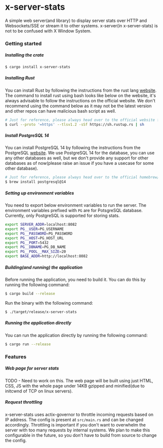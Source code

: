 # x-server-stats

A simple web server(and library) to display server stats over HTTP and Websockets/SSE or stream it to other systems. x-server(in x-server-stats) is not to be confused with X Window System.

### Getting started

##### Installing the crate
```bash
$ cargo install x-server-stats
```

##### Installing Rust

You can install Rust by following the instructions from the rust lang [website](https://www.rust-lang.org/tools/install).
The command to install rust using bash looks like below on the website, it's always advisable to follow the instructions on the official website.
We don't recommend using the command below as it may not be the latest version and other repos can have malicious bash script as well.

```bash
# Just for reference, please always head over to the official website for the instructions.
$ curl --proto '=https' --tlsv1.2 -sSf https://sh.rustup.rs | sh
```

##### Install PostgreSQL 14

You can install PostgreSQL 14 by following the instructions from the PostgreSQL [website](https://www.postgresql.org/download/).
We use PostgreSQL 14 for the database, you can use any other databases as well, but we don't provide any support for other databases as of now(please raise an issue if you have a usecase for some other database).

```bash
# Just for reference, please always head over to the official homebrew/postgres website for the instructions for your OS.
$ brew install postgresql@14
```

##### Setting up environment variables

You need to export below environment variables to run the server.
The environment variables prefixed with `PG` are for PotsgreSQL database. Currently, only PostgreSQL is supported for storing stats.

```bash
export SERVER_ADDR=localhost:8082
export PG__USER=PG_USERNAME
export PG__PASSWORD=PG_PASSWORD
export PG__HOST=PG_HOST_URL
export PG__PORT=5432
export PG__DBNAME=PG_DB_NAME
export PG__POOL__MAX_SIZE=20
export BASE_ADDR=http://localhost:8082
```

##### Building(and running) the application

Before running the application, you need to build it. You can do this by running the following command:

```bash
$ cargo build --release 
```

Run the binary with the following command:

```bash
$ ./target/release/x-server-stats
```

##### Running the application directly

You can run the application directly by running the following command:

```bash
$ cargo run --release
```


### Features

##### Web page for server stats
TODO - Need to work on this. The web page will be built using just HTML, CSS, JS with the whole page under 14KB gzipped and minified(due to initcwnd of TCP on linux servers).

##### Request throttling
x-server-stats uses actix-governor to throttle incoming requests based on IP address.
The config is present at `src/main.rs` and can be changed accordingly.
Throttling is important if you don't want to overwhelm the server with too many requests by internal systems.
We plan to make this configurable in the future, so you don't have to build from source to change the config.